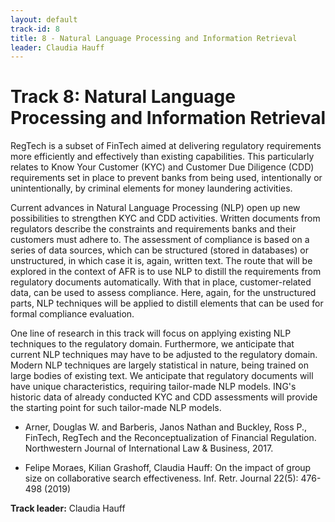```yaml
---
layout: default
track-id: 8
title: 8 - Natural Language Processing and Information Retrieval
leader: Claudia Hauff
---
```


# Track 8: Natural Language Processing and Information Retrieval

RegTech is a subset of FinTech aimed at delivering regulatory requirements more efficiently and effectively than existing capabilities. This particularly relates to Know Your Customer (KYC) and Customer Due Diligence (CDD) requirements set in place to prevent banks from being used, intentionally or unintentionally, by criminal elements for money laundering activities.

Current advances in Natural Language Processing (NLP) open up new possibilities to strengthen KYC and CDD activities.
Written documents from regulators describe the constraints and requirements banks and their customers must adhere to.
The assessment of compliance is based on a series of data sources, which can be structured (stored in databases) or unstructured, in which case it is, again, written text.
The route that will be explored in the context of AFR is to use NLP to distill the requirements from regulatory documents automatically. With that in place, customer-related data, can be used to assess compliance. Here, again, for the unstructured parts, NLP techniques will be applied to distill elements that can be used for formal compliance evaluation.

One line of research in this track will focus on applying existing NLP techniques to the regulatory domain.
Furthermore, we anticipate that current NLP techniques may have to be adjusted to the regulatory domain.
Modern NLP techniques are largely statistical in nature, being trained on large bodies of existing text.
We anticipate that regulatory documents will have unique characteristics, requiring tailor-made NLP models.
ING's historic data of already conducted KYC and CDD assessments will provide the starting point for such tailor-made NLP models.

-  Arner, Douglas W. and Barberis, Janos Nathan and Buckley, Ross P., FinTech, RegTech and the Reconceptualization of Financial Regulation. Northwestern Journal of International Law & Business, 2017.

- Felipe Moraes, Kilian Grashoff, Claudia Hauff: On the impact of group size on collaborative search effectiveness. Inf. Retr. Journal 22(5): 476-498 (2019)

**Track leader:** Claudia Hauff

